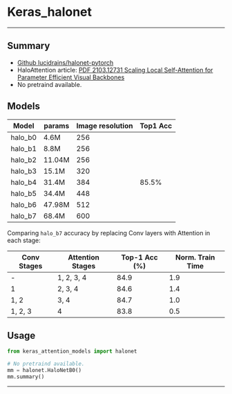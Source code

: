 # Keras_halonet
***

## Summary
  - [Github lucidrains/halonet-pytorch](https://github.com/lucidrains/halonet-pytorch)
  - HaloAttention article: [PDF 2103.12731 Scaling Local Self-Attention for Parameter Efficient Visual Backbones](https://arxiv.org/pdf/2103.12731.pdf)
  - No pretraind available.
## Models
  | Model   | params | Image resolution | Top1 Acc |
  | ------- | ------ | ---------------- | -------- |
  | halo_b0 | 4.6M   | 256              |          |
  | halo_b1 | 8.8M   | 256              |          |
  | halo_b2 | 11.04M | 256              |          |
  | halo_b3 | 15.1M  | 320              |          |
  | halo_b4 | 31.4M  | 384              | 85.5%    |
  | halo_b5 | 34.4M  | 448              |          |
  | halo_b6 | 47.98M | 512              |          |
  | halo_b7 | 68.4M  | 600              |          |

  Comparing `halo_b7` accuracy by replacing Conv layers with Attention in each stage:

  | Conv Stages | Attention Stages | Top-1 Acc (%) | Norm. Train Time |
  | ----------- | ---------------- | ------------- | ---------------- |
  | -           | 1, 2, 3, 4       | 84.9          | 1.9              |
  | 1           | 2, 3, 4          | 84.6          | 1.4              |
  | 1, 2        | 3, 4             | 84.7          | 1.0              |
  | 1, 2, 3     | 4                | 83.8          | 0.5              |
## Usage
  ```py
  from keras_attention_models import halonet

  # No pretraind available.
  mm = halonet.HaloNetB0()
  mm.summary()
  ```
***
